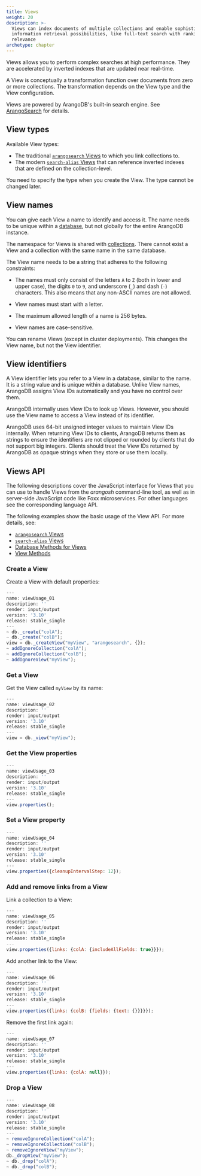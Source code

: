 ```yaml
---
title: Views
weight: 20
description: >-
  Views can index documents of multiple collections and enable sophisticated
  information retrieval possibilities, like full-text search with ranking by
  relevance
archetype: chapter
---
```

Views allows you to perform complex searches at high performance. They are
accelerated by inverted indexes that are updated near real-time.

A View is conceptually a transformation function over documents from zero or
more collections. The transformation depends on the View type and the View
configuration.

Views are powered by ArangoDB's built-in search engine.
See [ArangoSearch](../../../../core-topics/indexing/arangosearch/_index.md) for details.

## View types

Available View types:

- The traditional [`arangosearch` Views](../../../../core-topics/indexing/arangosearch/arangosearch-views-reference.md) to which
  you link collections to.
- The modern [`search-alias` Views](../../../../core-topics/indexing/arangosearch/search-alias-views-reference.md)
  that can reference inverted indexes that are defined on the collection-level.

You need to specify the type when you create the View.
The type cannot be changed later.

## View names

You can give each View a name to identify and access it. The name needs to
be unique within a [database](../databases/_index.md), but not globally
for the entire ArangoDB instance.

The namespace for Views is shared with [collections](../collections/_index.md).
There cannot exist a View and a collection with the same name in the same database.

The View name needs to be a string that adheres to the following constraints:

- The names must only consist of the letters `A` to `Z` (both in lower 
  and upper case), the digits `0` to `9`, and underscore (`_`) and dash (`-`)
  characters. This also means that any non-ASCII names are not allowed.

- View names must start with a letter.

- The maximum allowed length of a name is 256 bytes.

- View names are case-sensitive.

You can rename Views (except in cluster deployments). This changes the
View name, but not the View identifier.

## View identifiers

A View identifier lets you refer to a View in a database, similar to
the name. It is a string value and is unique within a database. Unlike
View names, ArangoDB assigns View IDs automatically and you have no
control over them.

ArangoDB internally uses View IDs to look up Views. However, you
should use the View name to access a View instead of its identifier.

ArangoDB uses 64-bit unsigned integer values to maintain View IDs
internally. When returning View IDs to clients, ArangoDB returns them as
strings to ensure the identifiers are not clipped or rounded by clients that do
not support big integers. Clients should treat the View IDs returned by
ArangoDB as opaque strings when they store or use them locally.

## Views API

The following descriptions cover the JavaScript interface for Views that
you can use to handle Views from the _arangosh_ command-line tool, as
well as in server-side JavaScript code like Foxx microservices.
For other languages see the corresponding language API.

The following examples show the basic usage of the View API.
For more details, see:

- [`arangosearch` Views](../../../../core-topics/indexing/arangosearch/arangosearch-views-reference.md)
- [`search-alias` Views](../../../../core-topics/indexing/arangosearch/search-alias-views-reference.md)
- [Database Methods for Views](database-methods.md)
- [View Methods](view-methods.md)

### Create a View

Create a View with default properties:

```js
---
name: viewUsage_01
description: ''
render: input/output
version: '3.10'
release: stable_single
---
~ db._create("colA");
~ db._create("colB");
view = db._createView("myView", "arangosearch", {});
~ addIgnoreCollection("colA");
~ addIgnoreCollection("colB");
~ addIgnoreView("myView");
```

### Get a View

Get the View called `myView` by its name:

```js
---
name: viewUsage_02
description: ''
render: input/output
version: '3.10'
release: stable_single
---
view = db._view("myView");
```

### Get the View properties

```js
---
name: viewUsage_03
description: ''
render: input/output
version: '3.10'
release: stable_single
---
view.properties();
```

### Set a View property

```js
---
name: viewUsage_04
description: ''
render: input/output
version: '3.10'
release: stable_single
---
view.properties({cleanupIntervalStep: 12});
```

### Add and remove links from a View

Link a collection to a View:

```js
---
name: viewUsage_05
description: ''
render: input/output
version: '3.10'
release: stable_single
---
view.properties({links: {colA: {includeAllFields: true}}});
```

Add another link to the View:

```js
---
name: viewUsage_06
description: ''
render: input/output
version: '3.10'
release: stable_single
---
view.properties({links: {colB: {fields: {text: {}}}}});
```

Remove the first link again:

```js
---
name: viewUsage_07
description: ''
render: input/output
version: '3.10'
release: stable_single
---
view.properties({links: {colA: null}});
```

### Drop a View

```js
---
name: viewUsage_08
description: ''
render: input/output
version: '3.10'
release: stable_single
---
~ removeIgnoreCollection("colA");
~ removeIgnoreCollection("colB");
~ removeIgnoreView("myView");
db._dropView("myView");
~ db._drop("colA");
~ db._drop("colB");
```
